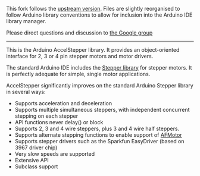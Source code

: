 This fork follows the [upstream version](http://www.airspayce.com/mikem/arduino/AccelStepper/). Files are slightly reorganised to follow Arduino library conventions to allow for inclusion into the Arduino IDE library manager.

Please direct questions and discussion to [the Google group](http://groups.google.com/group/accelstepper)

---

This is the Arduino AccelStepper library. It provides an object-oriented interface for 2, 3 or 4 pin stepper motors and motor drivers.

The standard Arduino IDE includes the [Stepper library](http://arduino.cc/en/Reference/Stepper) for stepper motors. It is perfectly adequate for simple, single motor applications.

AccelStepper significantly improves on the standard Arduino Stepper library in several ways:

  - Supports acceleration and deceleration
  - Supports multiple simultaneous steppers, with independent concurrent stepping on each stepper
  - API functions never delay() or block
  - Supports 2, 3 and 4 wire steppers, plus 3 and 4 wire half steppers.
  - Supports alternate stepping functions to enable support of [AFMotor](https://github.com/adafruit/Adafruit-Motor-Shield-library)
  - Supports stepper drivers such as the Sparkfun EasyDriver (based on 3967 driver chip)
  - Very slow speeds are supported
  - Extensive API
  - Subclass support

